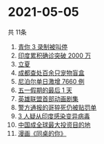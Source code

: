 # 2021-05-05
  共 11条

  <!-- BEGIN -->
  <!-- 最后更新时间:Wed May 05 2021 15:10:58 GMT+0000 (Coordinated Universal Time) -->
  1. [青你 3 录制被叫停](https://www.zhihu.com/search?q=青春有你3)
1. [印度累积确诊突破 2000 万](https://www.zhihu.com/search?q=印度疫情)
1. [立夏](https://www.zhihu.com/search?q=立夏)
1. [成都查处百余只宠物盲盒](https://www.zhihu.com/search?q=宠物盲盒)
1. [尼泊尔单日激增 7660 例](https://www.zhihu.com/search?q=尼泊尔疫情)
1. [五一假期的最后 1 天](https://www.zhihu.com/search?q=五一)
1. [英雄联盟首部动画剧集](https://www.zhihu.com/search?q=英雄联盟)
1. [警方通报的哥猝死仍被贴罚单](https://www.zhihu.com/search?q=的哥猝死)
1. [3 人疑从印度感染变异病毒](https://www.zhihu.com/search?q=3人感染变异病毒)
1. [中国成全球最大投资目的地](https://www.zhihu.com/search?q=全球最大投资目的地)
1. [漫画《同桌的你》](https://www.zhihu.com/search?q=漫画同桌的你)
  <!-- END -->
  